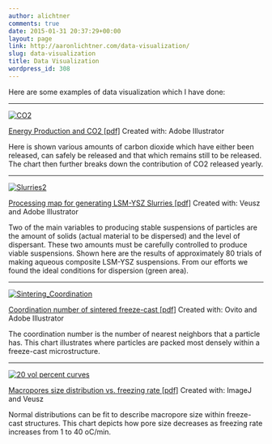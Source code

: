 ```yaml
---
author: alichtner
comments: true
date: 2015-01-31 20:37:29+00:00
layout: page
link: http://aaronlichtner.com/data-visualization/
slug: data-visualization
title: Data Visualization
wordpress_id: 308
---
```


Here are some examples of data visualization which I have done: 



* * *





[![CO2](http://aaronlichtner.com/wp-content/uploads/2015/01/CO2-644x587.png)](http://aaronlichtner.com/wp-content/uploads/2015/01/CO2.png)

[Energy Production and CO2 [pdf]](http://aaronlichtner.com/wp-content/uploads/2015/01/CO2.pdf)
Created with: Adobe Illustrator

Here is shown various amounts of carbon dioxide which have either been released, can safely be released and that which remains still to be released. The chart then further breaks down the contribution of CO2 released yearly. 



* * *





[![Slurries2](http://aaronlichtner.com/wp-content/uploads/2015/01/Slurries2-644x440.png)](http://aaronlichtner.com/wp-content/uploads/2015/01/Slurries2.png)

[Processing map for generating LSM-YSZ Slurries [pdf]](http://aaronlichtner.com/wp-content/uploads/2015/01/Slurries2.pdf)
Created with: Veusz and Adobe Illustrator

Two of the main variables to producing stable suspensions of particles are the amount of solids (actual material to be dispersed) and the level of dispersant. These two amounts must be carefully controlled to produce viable suspensions. Shown here are the results of approximately 80 trials of making aqueous composite LSM-YSZ suspensions. From our efforts we found the ideal conditions for dispersion (green area).


* * *





[![Sintering_Coordination](http://aaronlichtner.com/wp-content/uploads/2015/01/Sintering_Coordination-e1422736614515-644x355.png)](http://aaronlichtner.com/wp-content/uploads/2015/01/Sintering_Coordination.png)

[Coordination number of sintered freeze-cast [pdf]](http://aaronlichtner.com/wp-content/uploads/2015/01/Sintering_Coordination.pdf)
Created with: Ovito and Adobe Illustrator

The coordination number is the number of nearest neighbors that a particle has. This chart illustrates where particles are packed most densely within a freeze-cast microstructure. 



* * *





[![20 vol percent curves](http://aaronlichtner.com/wp-content/uploads/2015/01/20-vol-percent-curves-644x514.png)](http://aaronlichtner.com/wp-content/uploads/2015/01/20-vol-percent-curves.png)

[Macropores size distribution vs. freezing rate [pdf]](http://aaronlichtner.com/wp-content/uploads/2015/01/20-vol-percent-curves.pdf)
Created with: ImageJ and Veusz

Normal distributions can be fit to describe macropore size within freeze-cast structures. This chart depicts how pore size decreases as freezing rate increases from 1 to 40 oC/min. 


